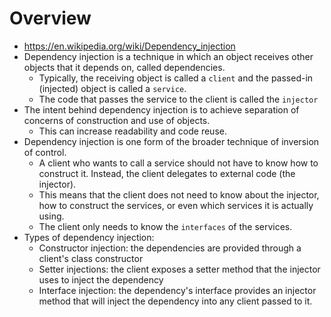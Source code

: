 # Overview

- https://en.wikipedia.org/wiki/Dependency_injection
- Dependency injection is a technique in which an object receives other
  objects that it depends on, called dependencies.
    + Typically, the receiving object is called a `client` and the
      passed-in (injected) object is called a `service`.
    + The code that passes the service to the client is called the
      `injector`
- The intent behind dependency injection is to achieve separation of
  concerns of construction and use of objects.
    + This can increase readability and code reuse.
- Dependency injection is one form of the broader technique of inversion
  of control.
    + A client who wants to call a service should not have to know how
      to construct it. Instead, the client delegates to external code
      (the injector).
    + This means that the client does not need to know about the
      injector, how to construct the services, or even which services it
      is actually using.
    + The client only needs to know the `interfaces` of the services.
- Types of dependency injection:
    + Constructor injection: the dependencies are provided through a
      client's class constructor
    + Setter injections: the client exposes a setter method that the
      injector uses to inject the dependency
    + Interface injection: the dependency's interface provides an
      injector method that will inject the dependency into any client
      passed to it.
